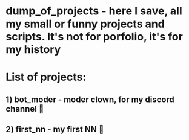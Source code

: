 # dump_of_projects - here I save, all my small or funny projects and scripts. It's not for porfolio, it's for my history 
# List of projects:
## 1) bot_moder - moder clown, for my discord channel 🤡
## 2) first_nn - my first NN 🧠
